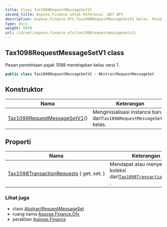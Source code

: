 ```yaml
---
title: Class Tax1098RequestMessageSetV1
second_title: Aspose.Finance untuk Referensi .NET API
description: Aspose.Finance.Ofx.Tax1098RequestMessageSetV1 kelas. Pesan permintaan pajak 1098 menetapkan kelas versi 1.
type: docs
weight: 5870
url: /id/net/aspose.finance.ofx/tax1098requestmessagesetv1/
---
```

## Tax1098RequestMessageSetV1 class

Pesan permintaan pajak 1098 menetapkan kelas versi 1.

```csharp
public class Tax1098RequestMessageSetV1 : AbstractRequestMessageSet
```

## Konstruktor

| Nama | Keterangan |
| --- | --- |
| [Tax1098RequestMessageSetV1](tax1098requestmessagesetv1/)() | Menginisialisasi instance baru dari`Tax1098RequestMessageSetV1` kelas. |

## Properti

| Nama | Keterangan |
| --- | --- |
| [Tax1098TransactionRequests](../../aspose.finance.ofx/tax1098requestmessagesetv1/tax1098transactionrequests/) { get; set; } | Mendapat atau menyetel koleksi dari[`Tax1098TransactionRequest`](../../aspose.finance.ofx.tax1098/tax1098transactionrequest/) . |

### Lihat juga

* class [AbstractRequestMessageSet](../abstractrequestmessageset/)
* ruang nama [Aspose.Finance.Ofx](../../aspose.finance.ofx/)
* perakitan [Aspose.Finance](../../)



